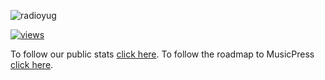 ![radioyug](https://github.com/user-attachments/assets/d2bd6e86-5aa5-483f-be45-1fc5c6708a63)

<a href="#">![views](https://komarev.com/ghpvc/?username=Radio-Yugoslavia&color=ffbe00)</a>

To follow our public stats [click here](https://github.com/Radio-Yugoslavia/PublicStats). To follow the roadmap to MusicPress [click here](https://github.com/orgs/Radio-Yugoslavia/projects/1).


<!--

**Here are some ideas to get you started:**

🙋‍♀️ A short introduction - what is your organization all about?
🌈 Contribution guidelines - how can the community get involved?
👩‍💻 Useful resources - where can the community find your docs? Is there anything else the community should know?
🍿 Fun facts - what does your team eat for breakfast?
🧙 Remember, you can do mighty things with the power of [Markdown](https://docs.github.com/github/writing-on-github/getting-started-with-writing-and-formatting-on-github/basic-writing-and-formatting-syntax)
-->
